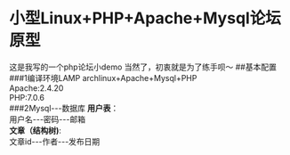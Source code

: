 # 小型Linux+PHP+Apache+Mysql论坛原型
这是我写的一个php论坛小demo
当然了，初衷就是为了练手呗～
##基本配置
###1编译环境LAMP
archlinux+Apache+Mysql+PHP<br />
Apache:2.4.20<br />
PHP:7.0.6<br />
###2Mysql---数据库
__用户表__：<br />
用户名---密码---邮箱<br />
__文章（结构树)__:<br />
文章id---作者---发布日期<br />

